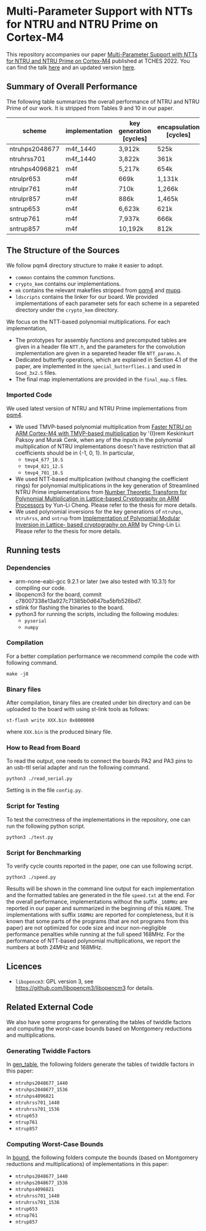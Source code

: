 #  Multi-Parameter Support with NTTs for NTRU and NTRU Prime on Cortex-M4

This repository accompanies our paper [Multi-Parameter Support with NTTs for NTRU and NTRU Prime on Cortex-M4](https://tches.iacr.org/index.php/TCHES/article/view/9823)
published at TCHES 2022.
You can find the talk [here](https://youtu.be/TSUtA5hmrtk?t=2825) and an updated version [here](https://vincentvbh.github.io/papers/2022-930.pdf).

## Summary of Overall Performance

The following table summarizes the overall performance of NTRU and NTRU Prime of our work.
It is stripped from Tables 9 and 10 in our paper.

| scheme | implementation | key generation [cycles] | encapsulation [cycles] | decapsulation [cycles] |
| ------ | -------------- | ----------------------- | ---------------------- | ---------------------- |
| ntruhps2048677| m4f_1440 |  3,912k |   525k |   718k |
| ntruhrss701   | m4f_1440 |  3,822k |   361k |   778k |
| ntruhps4096821|      m4f |  5,217k |   654k |   908k |
| ntrulpr653    |      m4f |    669k | 1,131k | 1,231k |
| ntrulpr761    |      m4f |    710k | 1,266k | 1,365k |
| ntrulpr857    |      m4f |    886k | 1,465k | 1,596k |
| sntrup653     |      m4f |  6,623k |   621k |   527k |
| sntrup761     |      m4f |  7,937k |   666k |   563k |
| sntrup857     |      m4f | 10,192k |   812k |   685k |

## The Structure of the Sources

We follow pqm4 directory structure to make it easier to adopt.
- `common` contains the common functions.
- `crypto_kem` contains our implementations.
- `mk` contains the relevant makefiles stripped from [pqm4](https://github.com/mupq/pqm4) and [mupq](https://github.com/mupq/mupq).
- `ldscripts` contains the linker for our board.
We provided implementations of each parameter sets for each scheme in a separeted directory under the `crypto_kem` directory.

We focus on the NTT-based polynomial multiplications.
For each implementation,
 - The prototypes for assembly functions and precomputed tables are given in a header file `NTT.h`, and the parameters for the convolution implementation are given in a separeted header file `NTT_params.h`.
 - Dedicated butterfly operations, which are explained in Section 4.1 of the paper, are implemented in the `special_butterflies.i` and used in `Good_3x2.S` files.
 - The final map implementations are provided in the `final_map.S` files.

### Imported Code

We used latest version of NTRU and NTRU Prime implementations from [pqm4](https://github.com/mupq/pqm4).
- We used TMVP-based polynomial multiplication from [Faster NTRU on ARM Cortex-M4 with TMVP-based multiplication](https://github.com/iremkp/NTRU-tmvp4-m4) by \'{I}rem Keskinkurt Paksoy and Murak Cenk, when any of the inputs in the polynomial multiplication of NTRU implementations doesn't have restriction that all coefficients should be in {-1, 0, 1}. In particular,
    - `tmvp4_677_10.S`
    - `tmvp4_821_12.S`
    - `tmvp4_701_10.S`
- We used NTT-based multiplication (without changing the coefficient rings) for polynomial multiplications in the key generation of Streamlined NTRU Prime implementations from [Number Theoretic Transform for Polynomial Multiplication in Lattice-based Cryptography on ARM Processors](https://github.com/dean3154/ntrup_m4) by Yun-Li Cheng. Please refer to the thesis for more details.
- We used polynomial inversions for the key generations of `ntruhps`, `ntruhrss`, and `sntrup` from [Implementation of Polynomial Modular Inversion in Lattice- based cryptography on ARM](https://github.com/trista5658321/polyinv-m4) by Ching-Lin Li. Please refer to the thesis for more details.


## Running tests

### Dependencies

- arm-none-eabi-gcc 9.2.1 or later (we also tested with 10.3.1) for compiling our code.
- libopencm3 for the board, commit c78007338e13a927c71385b0d647ba5bfb526bd7.
- stlink for flashing the binaries to the board.
- python3 for running the scripts, including the following modules:
    - `pyserial`
    - `numpy`

### Compilation

For a better compilation performance we recommend compile the code with following command.

```
make -j8
```
### Binary files
After compilation, binary files are created under bin directory and can be uploaded to the board with using st-link tools as follows:
```
st-flash write XXX.bin 0x8000000
```
where `XXX.bin` is the produced binary file.

### How to Read from Board
To read the output, one needs to connect the boards PA2 and PA3 pins to an usb-ttl serial adapter and run the following command.
```
python3 ./read_serial.py
```

Setting is in the file `config.py`.

### Script for Testing
To test the correctness of the implementations in the repository, one can run the following python script.

```
python3 ./test.py
```

### Script for Benchmarking
To verify cycle counts reported in the paper, one can use following script.

```
python3 ./speed.py
```

Results will be shown in the command line output for each implementation and the formatted tables are generated in the file `speed.txt` at the end.
For the overall performance, implementations without the suffix `_168MHz` are reported in our paper and summarized in the beginning of this `README`.
The implementations with suffix `168MHz` are reported for completeness, but it is known that some parts of the programs (that are not programs from this paper) are not optimized for code size and incur non-negligible performance penalties while running at the full speed 168MHz.
For the performance of NTT-based polynomial multiplications, we report the numbers at both 24MHz and 168MHz.

## Licences
- `libopencm3`: GPL version 3, see https://github.com/libopencm3/libopencm3 for details.

## Related External Code
We also have some programs for generating the tables of twiddle factors and computing the worst-case bounds based on Montgomery reductions and multiplications.

### Generating Twiddle Factors

In [gen_table](https://github.com/vincentvbh/NTTs_with_Armv7-M_Armv7E-M_Armv8-A/tree/main/gen_table/Armv7E-M/cortex-m4),
the following folders generate the tables of twiddle factors in this paper:
- `ntruhps2048677_1440`
- `ntruhps2048677_1536`
- `ntruhps4096821`
- `ntruhrss701_1440`
- `ntruhrss701_1536`
- `ntrup653`
- `ntrup761`
- `ntrup857`

### Computing Worst-Case Bounds

In [bound](https://github.com/vincentvbh/NTTs_with_Armv7-M_Armv7E-M_Armv8-A/tree/main/bound/Armv7E-M/cortex-m4),
the following folders compute the bounds (based on Montgomery reductions and multiplications) of implementations in this paper:
- `ntruhps2048677_1440`
- `ntruhps2048677_1536`
- `ntruhps4096821`
- `ntruhrss701_1440`
- `ntruhrss701_1536`
- `ntrup653`
- `ntrup761`
- `ntrup857`




